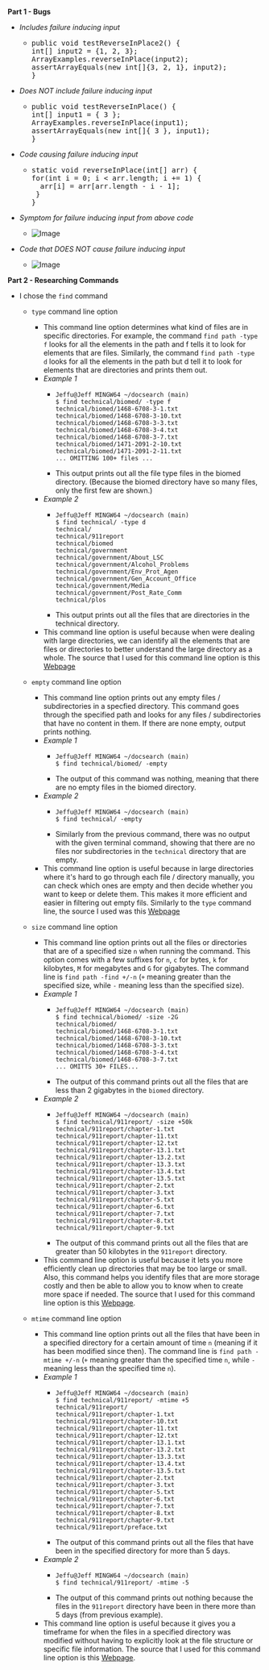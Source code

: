 __Part 1 - Bugs__
- *Includes failure inducing input*
  - <pre>
    public void testReverseInPlace2() {
    int[] input2 = {1, 2, 3};
    ArrayExamples.reverseInPlace(input2);
    assertArrayEquals(new int[]{3, 2, 1}, input2);
    }
  </pre>
  
- *Does NOT include failure inducing input*
  - <pre>
    public void testReverseInPlace() {
    int[] input1 = { 3 };
    ArrayExamples.reverseInPlace(input1);
    assertArrayEquals(new int[]{ 3 }, input1);
	}
  </pre>
  
- *Code causing failure inducing input*
  - <pre>
    static void reverseInPlace(int[] arr) {
    for(int i = 0; i < arr.length; i += 1) {
      arr[i] = arr[arr.length - i - 1];
     }
    }
  </pre>

- *Symptom for failure inducing input from above code*
  - ![Image](JunitFailReverseinPlace.png)
 
- *Code that DOES NOT cause failure inducing input*
  - ![Image](JunitPassReverseinPlace.png)
 
__Part 2 - Researching Commands__
- I chose the `find` command
  - `type` command line option
    - This command line option determines what kind of files are in specific directories. For example, the command `find path -type f` looks for all the elements in the path and f tells it to look for elements that are files. Similarly, the command `find path -type d` looks for all the elements in the path but d tell it to look for elements that are directories and prints them out. 
    - *Example 1*
      - ```
        Jeffu@Jeff MINGW64 ~/docsearch (main)
        $ find technical/biomed/ -type f
        technical/biomed/1468-6708-3-1.txt
        technical/biomed/1468-6708-3-10.txt
        technical/biomed/1468-6708-3-3.txt
        technical/biomed/1468-6708-3-4.txt
        technical/biomed/1468-6708-3-7.txt
        technical/biomed/1471-2091-2-10.txt
        technical/biomed/1471-2091-2-11.txt
        ... OMITTING 100+ files ...
      
      - This output prints out all the file type files in the biomed directory. (Because the biomed directory have so many files, only the first few are shown.)
    - *Example 2*
      - ```
        Jeffu@Jeff MINGW64 ~/docsearch (main)
        $ find technical/ -type d
        technical/
        technical/911report
        technical/biomed
        technical/government
        technical/government/About_LSC
        technical/government/Alcohol_Problems
        technical/government/Env_Prot_Agen
        technical/government/Gen_Account_Office
        technical/government/Media
        technical/government/Post_Rate_Comm
        technical/plos
      
      - This output prints out all the files that are directories in the technical directory.
    - This command line option is useful because when were dealing with large directories, we can identify all the elements that are files or directories to better understand the large directory as a whole. The source that I used for this command line option is this <a href="https://www.geeksforgeeks.org/find-command-in-linux-with-examples">Webpage</a>

  - `empty` command line option
    - This command line option prints out any empty files / subdirectories in a specfied directory. This command goes through the specified path and looks for any files / subdirectories that have no content in them. If there are none empty, output prints nothing.
    - *Example 1*
      - ```
        Jeffu@Jeff MINGW64 ~/docsearch (main)
        $ find technical/biomed/ -empty
      
      - The output of this command was nothing, meaning that there are no empty files in the biomed directory.
    - *Example 2*
      - ```
        Jeffu@Jeff MINGW64 ~/docsearch (main)
        $ find technical/ -empty
      
      - Similarly from the previous command, there was no output with the given terminal command, showing that there are no files nor subdirectories in the `technical` directory that are empty.
    - This command line option is useful because in large directories where it's hard to go through each file / directory manually, you can check which ones are empty and then decide whether you want to keep or delete them. This makes it more efficient and easier in filtering out empty fils. Similarly to the `type` command line, the source I used was this <a href="https://www.geeksforgeeks.org/find-command-in-linux-with-examples">Webpage</a>
    
  - `size` command line option
    - This command line option prints out all the files or directories that are of a specified size `n` when running the command. This option comes with a few suffixes for `n`, `c` for bytes, `k` for kilobytes, `M` for megabytes and `G` for gigabytes. The command line is `find path -find +/-n` (`+` meaning greater than the specified size, while `-` meaning less than the specified size).
    - *Example 1*
      - ```
        Jeffu@Jeff MINGW64 ~/docsearch (main)
        $ find technical/biomed/ -size -2G
        technical/biomed/
        technical/biomed/1468-6708-3-1.txt
        technical/biomed/1468-6708-3-10.txt
        technical/biomed/1468-6708-3-3.txt
        technical/biomed/1468-6708-3-4.txt
        technical/biomed/1468-6708-3-7.txt
        ... OMITTS 30+ FILES...
      
      - The output of this command prints out all the files that are less than 2 gigabytes in the `biomed` directory.
    - *Example 2*
      - ```
        Jeffu@Jeff MINGW64 ~/docsearch (main)
        $ find technical/911report/ -size +50k
        technical/911report/chapter-1.txt
        technical/911report/chapter-11.txt
        technical/911report/chapter-12.txt
        technical/911report/chapter-13.1.txt
        technical/911report/chapter-13.2.txt
        technical/911report/chapter-13.3.txt
        technical/911report/chapter-13.4.txt
        technical/911report/chapter-13.5.txt
        technical/911report/chapter-2.txt
        technical/911report/chapter-3.txt
        technical/911report/chapter-5.txt
        technical/911report/chapter-6.txt
        technical/911report/chapter-7.txt
        technical/911report/chapter-8.txt
        technical/911report/chapter-9.txt
      
      - The output of this command prints out all the files that are greater than 50 kilobytes in the `911report` directory.
    - This command line option is useful because it lets you more efficiently clean up directories that may be too large or small. Also, this command helps you identify files that are more storage costly and then be able to allow you to know when to create more space if needed. The source that I used for this command line option is this <a href="https://linuxize.com/post/how-to-find-files-in-linux-using-the-command-line/">Webpage</a>.

  - `mtime` command line option
    - This command line option prints out all the files that have been in a specified directory for a certain amount of time `n` (meaning if it has been modified since then). The command line is `find path -mtime +/-n` (`+` meaning greater than the specified time `n`, while `-` meaning less than the specified time `n`).
    - *Example 1*
      - ```
        Jeffu@Jeff MINGW64 ~/docsearch (main)
        $ find technical/911report/ -mtime +5
        technical/911report/
        technical/911report/chapter-1.txt
        technical/911report/chapter-10.txt
        technical/911report/chapter-11.txt
        technical/911report/chapter-12.txt
        technical/911report/chapter-13.1.txt
        technical/911report/chapter-13.2.txt
        technical/911report/chapter-13.3.txt
        technical/911report/chapter-13.4.txt
        technical/911report/chapter-13.5.txt
        technical/911report/chapter-2.txt
        technical/911report/chapter-3.txt
        technical/911report/chapter-5.txt
        technical/911report/chapter-6.txt
        technical/911report/chapter-7.txt
        technical/911report/chapter-8.txt
        technical/911report/chapter-9.txt
        technical/911report/preface.txt
        ```
      - The output of this command prints out all the files that have been in the specified directory for more than 5 days.
    - *Example 2*
      - ```
        Jeffu@Jeff MINGW64 ~/docsearch (main)
        $ find technical/911report/ -mtime -5
        ```
      - The output of this command prints out nothing because the files in the `911report` directory have been in there more than 5 days (from previous example).
    - This command line option is useful because it gives you a timeframe for when the files in a specified directory was modified without having to explicitly look at the file structure or specific file information. The source that I used for this command line option is this <a href="https://www.redhat.com/sysadmin/linux-find-command">Webpage</a>.
        
      
      


  
